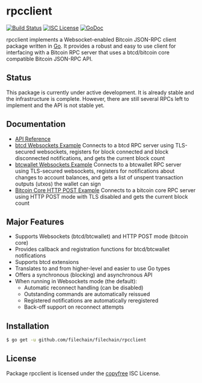 # rpcclient

[![Build Status](https://github.com/filechain/filechain/workflows/Build%20and%20Test/badge.svg)](https://github.com/filechain/filechain/actions)
[![ISC License](http://img.shields.io/badge/license-ISC-blue.svg)](http://copyfree.org)
[![GoDoc](https://img.shields.io/badge/godoc-reference-blue.svg)](https://pkg.go.dev/github.com/filechain/filechain/rpcclient)

rpcclient implements a Websocket-enabled Bitcoin JSON-RPC client package written
in [Go](http://golang.org/). It provides a robust and easy to use client for
interfacing with a Bitcoin RPC server that uses a btcd/bitcoin core compatible
Bitcoin JSON-RPC API.

## Status

This package is currently under active development. It is already stable and
the infrastructure is complete. However, there are still several RPCs left to
implement and the API is not stable yet.

## Documentation

- [API Reference](https://pkg.go.dev/github.com/filechain/filechain/rpcclient)
- [btcd Websockets Example](https://github.com/filechain/filechain/tree/master/rpcclient/examples/btcdwebsockets)
  Connects to a btcd RPC server using TLS-secured websockets, registers for
  block connected and block disconnected notifications, and gets the current
  block count
- [btcwallet Websockets Example](https://github.com/filechain/filechain/tree/master/rpcclient/examples/btcwalletwebsockets)
  Connects to a btcwallet RPC server using TLS-secured websockets, registers for
  notifications about changes to account balances, and gets a list of unspent
  transaction outputs (utxos) the wallet can sign
- [Bitcoin Core HTTP POST Example](https://github.com/filechain/filechain/tree/master/rpcclient/examples/bitcoincorehttp)
  Connects to a bitcoin core RPC server using HTTP POST mode with TLS disabled
  and gets the current block count

## Major Features

- Supports Websockets (btcd/btcwallet) and HTTP POST mode (bitcoin core)
- Provides callback and registration functions for btcd/btcwallet notifications
- Supports btcd extensions
- Translates to and from higher-level and easier to use Go types
- Offers a synchronous (blocking) and asynchronous API
- When running in Websockets mode (the default):
  - Automatic reconnect handling (can be disabled)
  - Outstanding commands are automatically reissued
  - Registered notifications are automatically reregistered
  - Back-off support on reconnect attempts

## Installation

```bash
$ go get -u github.com/filechain/filechain/rpcclient
```

## License

Package rpcclient is licensed under the [copyfree](http://copyfree.org) ISC
License.
